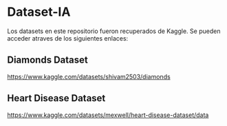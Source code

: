 # Dataset-IA
Los datasets en este repositorio fueron recuperados de Kaggle. Se pueden acceder atraves de los siguientes enlaces:
## Diamonds Dataset
https://www.kaggle.com/datasets/shivam2503/diamonds
## Heart Disease Dataset
https://www.kaggle.com/datasets/mexwell/heart-disease-dataset/data
